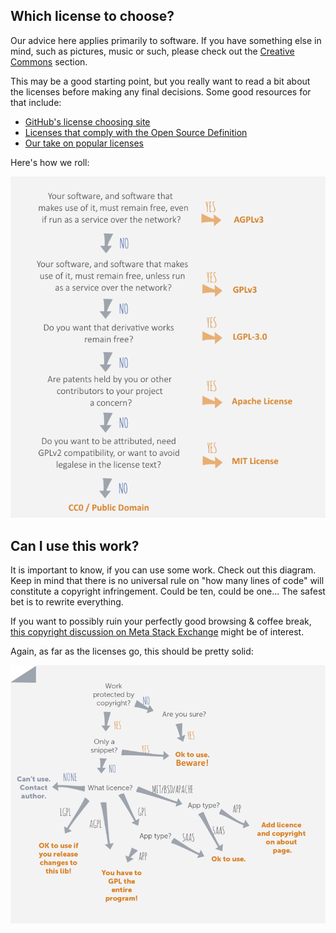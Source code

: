 Which license to choose?
------------------------

Our advice here applies primarily to software. If you have something else in mind, such as pictures, music or such, please check out the [Creative Commons](/creative-commons) section.

This may be a good starting point, but you really want to read a bit about the licenses before making any final decisions. Some good resources for that include:

* [GitHub's license choosing site](http://choosealicense.com/)
* [Licenses that comply with the Open Source Definition](http://opensource.org/licenses)
* [Our take on popular licenses](/licenses)

Here's how we roll:

![Choosing an open source license](/assets/img/choosinglicence.png "Choose")

Can I use this work?
--------------------

It is important to know, if you can use some work. Check out this diagram. Keep in mind that there is no universal rule on "how many lines of code" will constitute a copyright infringement. Could be ten, could be one... The safest bet is to rewrite everything.

If you want to possibly ruin your perfectly good browsing & coffee break, [this copyright discussion on Meta Stack Exchange](http://meta.stackexchange.com/questions/12527/do-i-have-to-worry-about-copyright-issues-for-code-posted-on-stack-overflow) might be of interest. 

Again, as far as the licenses go, this should be pretty solid:

![Using creative work](/assets/img/using.png "Use")
